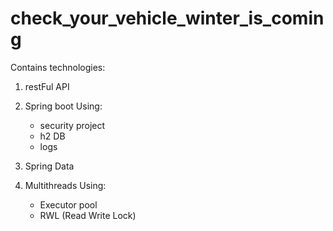 # check_your_vehicle_winter_is_coming

Contains technologies:
1. restFul API

2. Spring boot
     Using:
      - security project 
      - h2 DB
      - logs 

3. Spring Data

4. Multithreads 
     Using:
      - Executor pool  
      - RWL (Read Write Lock)

